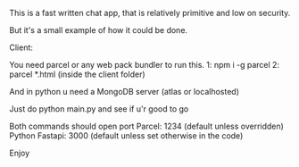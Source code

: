 This is a fast written chat app, that is relatively primitive and low on security.

But it's a small example of how it could be done.

Client:

You need parcel or any web pack bundler to run this.
1: npm i -g parcel
2: parcel *.html (inside the client folder)

And in python u need a MongoDB server (atlas or localhosted)

Just do python main.py and see if u'r good to go

Both commands should open port
Parcel: 1234 (default unless overridden)
Python Fastapi: 3000 (default unless set otherwise in the code)

Enjoy